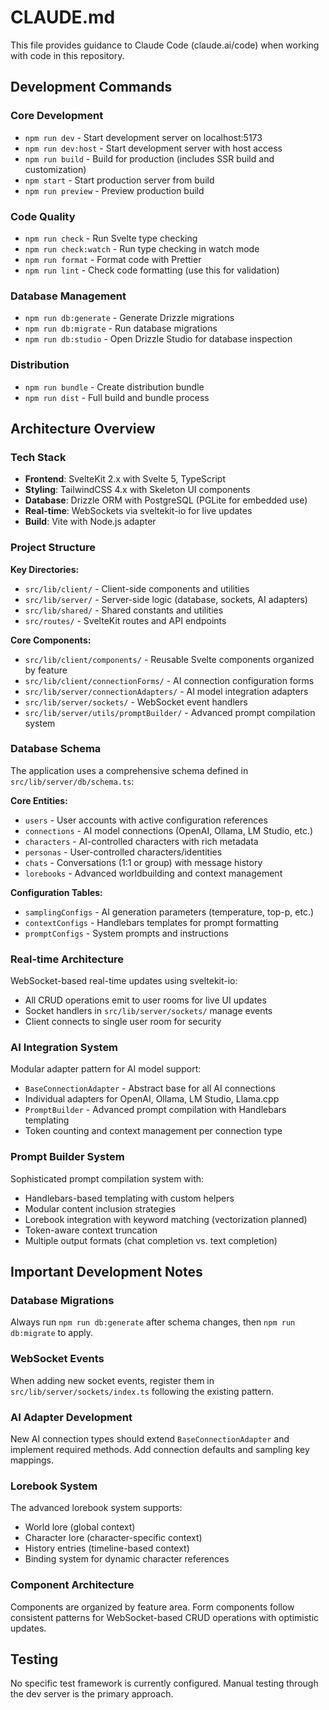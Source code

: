 # CLAUDE.md

This file provides guidance to Claude Code (claude.ai/code) when working with code in this repository.

## Development Commands

### Core Development

- `npm run dev` - Start development server on localhost:5173
- `npm run dev:host` - Start development server with host access
- `npm run build` - Build for production (includes SSR build and customization)
- `npm start` - Start production server from build
- `npm run preview` - Preview production build

### Code Quality

- `npm run check` - Run Svelte type checking
- `npm run check:watch` - Run type checking in watch mode
- `npm run format` - Format code with Prettier
- `npm run lint` - Check code formatting (use this for validation)

### Database Management

- `npm run db:generate` - Generate Drizzle migrations
- `npm run db:migrate` - Run database migrations
- `npm run db:studio` - Open Drizzle Studio for database inspection

### Distribution

- `npm run bundle` - Create distribution bundle
- `npm run dist` - Full build and bundle process

## Architecture Overview

### Tech Stack

- **Frontend**: SvelteKit 2.x with Svelte 5, TypeScript
- **Styling**: TailwindCSS 4.x with Skeleton UI components
- **Database**: Drizzle ORM with PostgreSQL (PGLite for embedded use)
- **Real-time**: WebSockets via sveltekit-io for live updates
- **Build**: Vite with Node.js adapter

### Project Structure

**Key Directories:**

- `src/lib/client/` - Client-side components and utilities
- `src/lib/server/` - Server-side logic (database, sockets, AI adapters)
- `src/lib/shared/` - Shared constants and utilities
- `src/routes/` - SvelteKit routes and API endpoints

**Core Components:**

- `src/lib/client/components/` - Reusable Svelte components organized by feature
- `src/lib/client/connectionForms/` - AI connection configuration forms
- `src/lib/server/connectionAdapters/` - AI model integration adapters
- `src/lib/server/sockets/` - WebSocket event handlers
- `src/lib/server/utils/promptBuilder/` - Advanced prompt compilation system

### Database Schema

The application uses a comprehensive schema defined in `src/lib/server/db/schema.ts`:

**Core Entities:**

- `users` - User accounts with active configuration references
- `connections` - AI model connections (OpenAI, Ollama, LM Studio, etc.)
- `characters` - AI-controlled characters with rich metadata
- `personas` - User-controlled characters/identities
- `chats` - Conversations (1:1 or group) with message history
- `lorebooks` - Advanced worldbuilding and context management

**Configuration Tables:**

- `samplingConfigs` - AI generation parameters (temperature, top-p, etc.)
- `contextConfigs` - Handlebars templates for prompt formatting
- `promptConfigs` - System prompts and instructions

### Real-time Architecture

WebSocket-based real-time updates using sveltekit-io:

- All CRUD operations emit to user rooms for live UI updates
- Socket handlers in `src/lib/server/sockets/` manage events
- Client connects to single user room for security

### AI Integration System

Modular adapter pattern for AI model support:

- `BaseConnectionAdapter` - Abstract base for all AI connections
- Individual adapters for OpenAI, Ollama, LM Studio, Llama.cpp
- `PromptBuilder` - Advanced prompt compilation with Handlebars templating
- Token counting and context management per connection type

### Prompt Builder System

Sophisticated prompt compilation system with:

- Handlebars-based templating with custom helpers
- Modular content inclusion strategies
- Lorebook integration with keyword matching (vectorization planned)
- Token-aware context truncation
- Multiple output formats (chat completion vs. text completion)

## Important Development Notes

### Database Migrations

Always run `npm run db:generate` after schema changes, then `npm run db:migrate` to apply.

### WebSocket Events

When adding new socket events, register them in `src/lib/server/sockets/index.ts` following the existing pattern.

### AI Adapter Development

New AI connection types should extend `BaseConnectionAdapter` and implement required methods. Add connection defaults and sampling key mappings.

### Lorebook System

The advanced lorebook system supports:

- World lore (global context)
- Character lore (character-specific context)
- History entries (timeline-based context)
- Binding system for dynamic character references

### Component Architecture

Components are organized by feature area. Form components follow consistent patterns for WebSocket-based CRUD operations with optimistic updates.

## Testing

No specific test framework is currently configured. Manual testing through the dev server is the primary approach.
